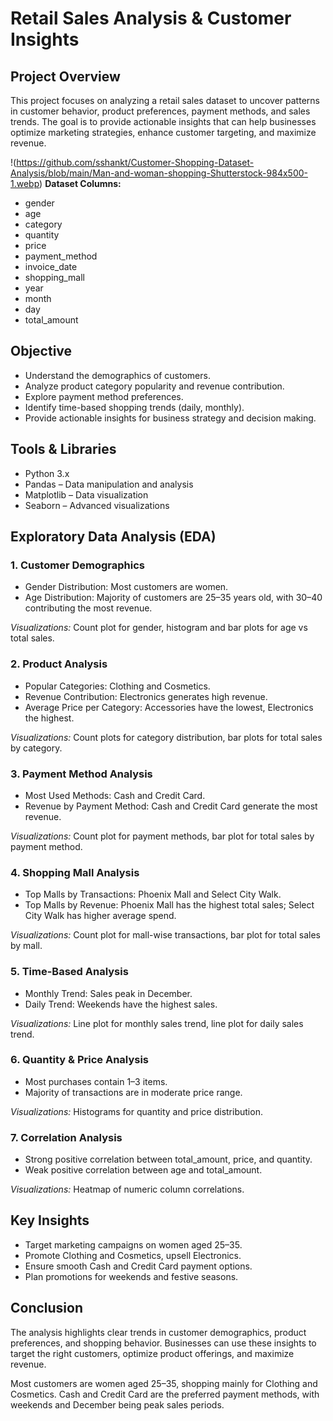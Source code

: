 # Retail Sales Analysis & Customer Insights

## Project Overview

This project focuses on analyzing a retail sales dataset to uncover patterns in customer behavior, product preferences, payment methods, and sales trends. The goal is to provide actionable insights that can help businesses optimize marketing strategies, enhance customer targeting, and maximize revenue.

!(https://github.com/sshankt/Customer-Shopping-Dataset-Analysis/blob/main/Man-and-woman-shopping-Shutterstock-984x500-1.webp)
**Dataset Columns:**

* gender
* age
* category
* quantity
* price
* payment_method
* invoice_date
* shopping_mall
* year
* month
* day
* total_amount

## Objective

* Understand the demographics of customers.
* Analyze product category popularity and revenue contribution.
* Explore payment method preferences.
* Identify time-based shopping trends (daily, monthly).
* Provide actionable insights for business strategy and decision making.

## Tools & Libraries

* Python 3.x
* Pandas – Data manipulation and analysis
* Matplotlib – Data visualization
* Seaborn – Advanced visualizations

## Exploratory Data Analysis (EDA)

### 1. Customer Demographics

* Gender Distribution: Most customers are women.
* Age Distribution: Majority of customers are 25–35 years old, with 30–40 contributing the most revenue.

*Visualizations:* Count plot for gender, histogram and bar plots for age vs total sales.

### 2. Product Analysis

* Popular Categories: Clothing and Cosmetics.
* Revenue Contribution: Electronics generates high revenue.
* Average Price per Category: Accessories have the lowest, Electronics the highest.

*Visualizations:* Count plots for category distribution, bar plots for total sales by category.

### 3. Payment Method Analysis

* Most Used Methods: Cash and Credit Card.
* Revenue by Payment Method: Cash and Credit Card generate the most revenue.

*Visualizations:* Count plot for payment methods, bar plot for total sales by payment method.

### 4. Shopping Mall Analysis

* Top Malls by Transactions: Phoenix Mall and Select City Walk.
* Top Malls by Revenue: Phoenix Mall has the highest total sales; Select City Walk has higher average spend.

*Visualizations:* Count plot for mall-wise transactions, bar plot for total sales by mall.

### 5. Time-Based Analysis

* Monthly Trend: Sales peak in December.
* Daily Trend: Weekends have the highest sales.

*Visualizations:* Line plot for monthly sales trend, line plot for daily sales trend.

### 6. Quantity & Price Analysis

* Most purchases contain 1–3 items.
* Majority of transactions are in moderate price range.

*Visualizations:* Histograms for quantity and price distribution.

### 7. Correlation Analysis

* Strong positive correlation between total_amount, price, and quantity.
* Weak positive correlation between age and total_amount.

*Visualizations:* Heatmap of numeric column correlations.

## Key Insights

* Target marketing campaigns on women aged 25–35.
* Promote Clothing and Cosmetics, upsell Electronics.
* Ensure smooth Cash and Credit Card payment options.
* Plan promotions for weekends and festive seasons.

## Conclusion

The analysis highlights clear trends in customer demographics, product preferences, and shopping behavior. Businesses can use these insights to target the right customers, optimize product offerings, and maximize revenue.

Most customers are women aged 25–35, shopping mainly for Clothing and Cosmetics. Cash and Credit Card are the preferred payment methods, with weekends and December being peak sales periods.
